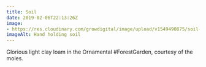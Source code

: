 ```yaml
---
title: Soil
date: 2019-02-06T22:13:26Z
image: 
- https://res.cloudinary.com/growdigital/image/upload/v1549490875/soil-758A3605.jpg
imageAlt: Hand holding soil
---
```


Glorious light clay loam in the Ornamental #ForestGarden, courtesy of the moles.
